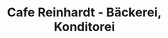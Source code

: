 ---
title: "Cafe Reinhardt - Bäckerei, Konditorei"
url: /hamburg/cafe-reinhardt-baeckerei-konditorei/
shop: Bäckerei
---
